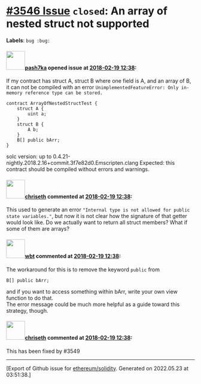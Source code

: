 # [\#3546 Issue](https://github.com/ethereum/solidity/issues/3546) `closed`: An array of nested struct not supported
**Labels**: `bug :bug:`


#### <img src="https://avatars.githubusercontent.com/u/2335215?v=4" width="50">[pash7ka](https://github.com/pash7ka) opened issue at [2018-02-19 12:38](https://github.com/ethereum/solidity/issues/3546):

If my contract has struct A, struct B where one field is A, and an array of B, it can not be compiled with an error ``UnimplementedFeatureError: Only in-memory reference type can be stored.``
```
contract ArrayOfNestedStructTest {
    struct A {
        uint a;
    }
    struct B {
        A b;        
    }
    B[] public bArr;
}
```
solc version: up to 0.4.21-nightly.2018.2.16+commit.3f7e82d0.Emscripten.clang
Expected: this contract should be compiled without errors and warnings.


#### <img src="https://avatars.githubusercontent.com/u/9073706?v=4" width="50">[chriseth](https://github.com/chriseth) commented at [2018-02-19 12:38](https://github.com/ethereum/solidity/issues/3546#issuecomment-366765423):

This used to generate an error `"Internal type is not allowed for public state variables."`, but now it is not clear how the signature of that getter would look like. Do we actually want to return all struct members? What if some of them are arrays?

#### <img src="https://avatars.githubusercontent.com/u/563406?v=4" width="50">[wbt](https://github.com/wbt) commented at [2018-02-19 12:38](https://github.com/ethereum/solidity/issues/3546#issuecomment-366805328):

The workaround for this is to remove the keyword `public` from 

    B[] public bArr;

and if you want to access something within bArr, write your own view function to do that.   
The error message could be much more helpful as a guide toward this strategy, though.

#### <img src="https://avatars.githubusercontent.com/u/9073706?v=4" width="50">[chriseth](https://github.com/chriseth) commented at [2018-02-19 12:38](https://github.com/ethereum/solidity/issues/3546#issuecomment-372337623):

This has been fixed by #3549


-------------------------------------------------------------------------------



[Export of Github issue for [ethereum/solidity](https://github.com/ethereum/solidity). Generated on 2022.05.23 at 03:51:38.]
